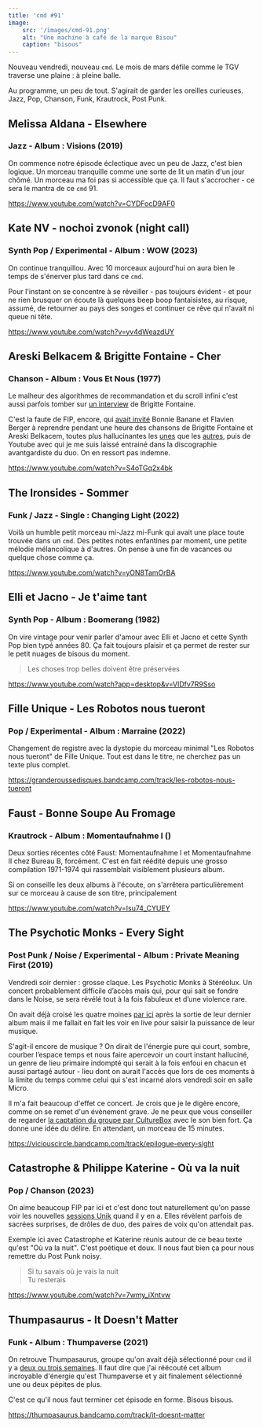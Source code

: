 ```yaml
---
title: 'cmd #91'
image:
    src: '/images/cmd-91.png'
    alt: "Une machine à café de la marque Bisou"
    caption: "bisous"
---
```



Nouveau vendredi, nouveau `cmd`. Le mois de mars défile comme le TGV traverse une plaine : à pleine balle.

Au programme, un peu de tout. S'agirait de garder les oreilles curieuses. Jazz, Pop, Chanson, Funk, Krautrock, Post Punk.



## Melissa Aldana - Elsewhere

### Jazz - Album : Visions (2019)

On commence notre épisode éclectique avec un peu de Jazz, c'est bien logique. Un morceau tranquille comme une sorte de lit un matin d'un jour chômé. Un morceau ma foi pas si accessible que ça. Il faut s'accrocher - ce sera le mantra de ce `cmd` 91.

https://www.youtube.com/watch?v=CYDFocD9AF0



## Kate NV - nochoi zvonok (night call)

### Synth Pop / Experimental - Album : WOW (2023)

On continue tranquillou. Avec 10 morceaux aujourd'hui on aura bien le temps de s'énerver plus tard dans ce `cmd`.

Pour l'instant on se concentre à se réveiller - pas toujours évident - et pour ne rien brusquer on écoute là quelques beep boop fantaisistes, au risque, assumé, de retourner au pays des songes et continuer ce rêve qui n'avait ni queue ni tête.

https://www.youtube.com/watch?v=yv4dWeazdUY



## Areski Belkacem & Brigitte Fontaine - Cher

### Chanson - Album : Vous Et Nous (1977)

Le malheur des algorithmes de recommandation et du scroll infini c'est aussi parfois tomber sur [un interview](https://www.youtube.com/watch?v=XHyy7PEKsUI) de Brigitte Fontaine.

C'est la faute de FIP, encore, qui [avait invité](https://www.radiofrance.fr/fip/podcasts/live-a-fip/concert-eux-nous-de-bonnie-banane-et-flavien-berger-a-l-hyper-weekend-festival-9284117) Bonnie Banane et Flavien Berger à reprendre pendant une heure des chansons de Brigitte Fontaine et Areski Belkacem, toutes plus hallucinantes les [unes](https://www.youtube.com/watch?v=kr0zf-YRMws) que les [autres](https://www.youtube.com/watch?v=r-YWuJ05Qew), puis de Youtube avec qui je me suis laissé entrainé dans la discographie avantgardiste du duo. On en ressort pas indemne.

https://www.youtube.com/watch?v=S4oTGq2x4bk




## The Ironsides - Sommer

### Funk / Jazz - Single : Changing Light (2022)

Voilà un humble petit morceau mi-Jazz mi-Funk qui avait une place toute trouvée dans un `cmd`. Des petites notes enfantines par moment, une petite mélodie mélancolique à d'autres. On pense à une fin de vacances ou quelque chose comme ça.

https://www.youtube.com/watch?v=yON8TamOrBA



## Elli et Jacno - Je t'aime tant

### Synth Pop - Album : Boomerang (1982)

On vire vintage pour venir parler d'amour avec Elli et Jacno et cette Synth Pop bien typé années 80. Ça fait toujours plaisir et ça permet de rester sur le petit nuages de bisous du moment.

> Les choses trop belles doivent être préservées

https://www.youtube.com/watch?app=desktop&v=VlDfv7R9Sso



## Fille Unique - Les Robotos nous tueront

### Pop / Experimental - Album : Marraine (2022)

Changement de registre avec la dystopie du morceau minimal "Les Robotos nous tueront" de Fille Unique. Tout est dans le titre, ne cherchez pas un texte plus complet.

https://granderoussedisques.bandcamp.com/track/les-robotos-nous-tueront



## Faust - Bonne Soupe Au Fromage

### Krautrock - Album : Momentaufnahme I ()

Deux sorties récentes côté Faust: Momentaufnahme I et Momentaufnahme II chez Bureau B, forcément. C'est en fait réédité depuis une grosso compilation 1971-1974 qui rassemblait visiblement plusieurs album.

Si on conseille les deux albums à l'écoute, on s'arrêtera particulièrement sur ce morceau à cause de son titre, principalement

https://www.youtube.com/watch?v=Isu74_CYUEY



## The Psychotic Monks - Every Sight

### Post Punk / Noise / Experimental - Album : Private Meaning First (2019)

Vendredi soir dernier : grosse claque. Les Psychotic Monks à Stéréolux. Un concert probablement difficile d’accès mais qui, pour qui sait se fondre dans le Noise, se sera révélé tout à la fois fabuleux et d’une violence rare.

On avait déjà croisé les quatre moines [par ici](https://cmd.wuips.com/post/2023-02-17-cmd-87) après la sortie de leur dernier album mais il me fallait en fait les voir en live pour saisir la puissance de leur musique.

S'agit-il encore de musique ? On dirait de l'énergie pure qui court, sombre, courber l’espace temps et nous faire apercevoir un court instant halluciné, un genre de lieu primaire indompté qui serait à la fois enfoui en chacun et aussi partagé autour - lieu dont on aurait l'accès que lors de ces moments à la limite du temps comme celui qui s'est incarné alors vendredi soir en salle Micro.

Il m'a fait beaucoup d'effet ce concert. Je crois que je le digère encore, comme on se remet d'un évènement grave. Je ne peux que vous conseiller de regarder [la captation du groupe par CultureBox](https://www.france.tv/spectacles-et-culture/festivals/culturebox-festival/3409807-the-psychotic-monks-en-concert-au-culturebox-festival-2022.html) avec le son bien fort. Ça donne une idée du délire. En attendant, un morceau de 15 minutes.

https://viciouscircle.bandcamp.com/track/epilogue-every-sight



## Catastrophe & Philippe Katerine - Où va la nuit

### Pop / Chanson (2023)

On aime beaucoup FIP par ici et c'est donc tout naturellement qu'on passe voir les nouvelles [sessions Unik](https://www.youtube.com/playlist?list=PLmejO0kj_Hm_unwTAvtiDEFtVQMaEzSS_) quand il y en a. Elles révèlent parfois de sacrées surprises, de drôles de duo, des paires de voix qu'on attendait pas.

Exemple ici avec Catastrophe et Katerine réunis autour de ce beau texte qu'est "Où va la nuit". C'est poétique et doux. Il nous faut bien ça pour nous remettre du Post Punk noisy.

> Si tu savais où je vais la nuit <br/>
> Tu resterais <br/>

https://www.youtube.com/watch?v=7wmy_iXntvw



## Thumpasaurus - It Doesn't Matter

### Funk - Album : Thumpaverse (2021)

On retrouve Thumpasaurus, groupe qu'on avait déjà sélectionné pour `cmd` il y a [deux ou trois semaines](https://cmd.wuips.com/post/2023-02-24-cmd-88). Il faut dire que j'ai réécouté cet album incroyable d'énergie qu'est Thumpaverse et y ait finalement sélectionné une ou deux pépites de plus.

C'est ce qu'il nous faut terminer cet épisode en forme. Bisous bisous.

https://thumpasaurus.bandcamp.com/track/it-doesnt-matter

